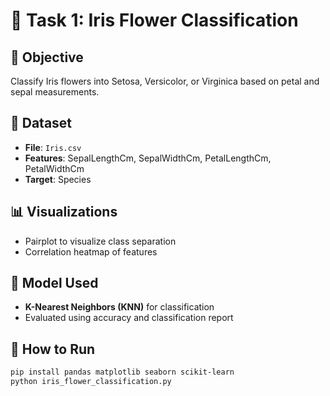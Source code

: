 # 🌸 Task 1: Iris Flower Classification

## 📌 Objective
Classify Iris flowers into Setosa, Versicolor, or Virginica based on petal and sepal measurements.

## 📂 Dataset
- **File**: `Iris.csv`
- **Features**: SepalLengthCm, SepalWidthCm, PetalLengthCm, PetalWidthCm
- **Target**: Species

## 📊 Visualizations
- Pairplot to visualize class separation
- Correlation heatmap of features

## 🤖 Model Used
- **K-Nearest Neighbors (KNN)** for classification
- Evaluated using accuracy and classification report

## 🚀 How to Run
```bash
pip install pandas matplotlib seaborn scikit-learn
python iris_flower_classification.py
